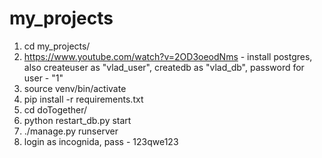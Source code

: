 # my_projects
1) cd my_projects/
2) https://www.youtube.com/watch?v=2OD3oeodNms - install postgres, also createuser as "vlad_user", createdb as "vlad_db", password for user - "1"
3) source venv/bin/activate
4) pip install -r requirements.txt
5) cd doTogether/
6) python restart_db.py start
7) ./manage.py runserver
8) login as incognida, pass - 123qwe123
